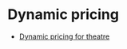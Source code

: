 # Dynamic pricing

- [Dynamic pricing for theatre](https://towardsdatascience.com/statistics-for-dynamic-pricing-of-theatre-87df073a0848)

